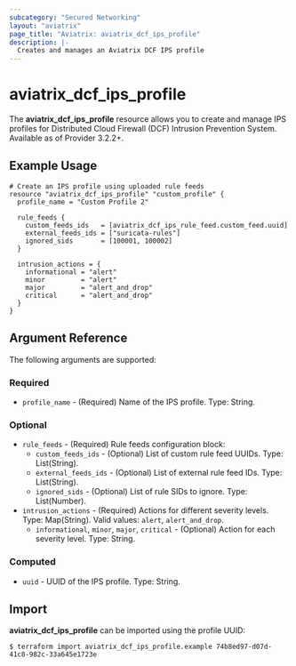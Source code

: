 ```yaml
---
subcategory: "Secured Networking"
layout: "aviatrix"
page_title: "Aviatrix: aviatrix_dcf_ips_profile"
description: |-
  Creates and manages an Aviatrix DCF IPS profile
---
```


# aviatrix_dcf_ips_profile

The **aviatrix_dcf_ips_profile** resource allows you to create and manage IPS profiles for Distributed Cloud Firewall (DCF) Intrusion Prevention System. Available as of Provider 3.2.2+.

## Example Usage

```hcl
# Create an IPS profile using uploaded rule feeds
resource "aviatrix_dcf_ips_profile" "custom_profile" {
  profile_name = "Custom Profile 2"

  rule_feeds {
    custom_feeds_ids   = [aviatrix_dcf_ips_rule_feed.custom_feed.uuid]
    external_feeds_ids = ["suricata-rules"]
    ignored_sids       = [100001, 100002]
  }

  intrusion_actions = {
    informational = "alert"
    minor         = "alert"
    major         = "alert_and_drop"
    critical      = "alert_and_drop"
  }
}
```

## Argument Reference

The following arguments are supported:

### Required
- `profile_name` - (Required) Name of the IPS profile. Type: String.

### Optional
- `rule_feeds` - (Required) Rule feeds configuration block:
    - `custom_feeds_ids` - (Optional) List of custom rule feed UUIDs. Type: List(String).
    - `external_feeds_ids` - (Optional) List of external rule feed IDs. Type: List(String).
    - `ignored_sids` - (Optional) List of rule SIDs to ignore. Type: List(Number).
- `intrusion_actions` - (Required) Actions for different severity levels. Type: Map(String). Valid values: `alert`, `alert_and_drop`.
    - `informational`, `minor`, `major`, `critical` - (Optional) Action for each severity level. Type: String.

### Computed
- `uuid` - UUID of the IPS profile. Type: String.

## Import

**aviatrix_dcf_ips_profile** can be imported using the profile UUID:

```
$ terraform import aviatrix_dcf_ips_profile.example 74b8ed97-d07d-41c8-982c-33a645e1723e
```
